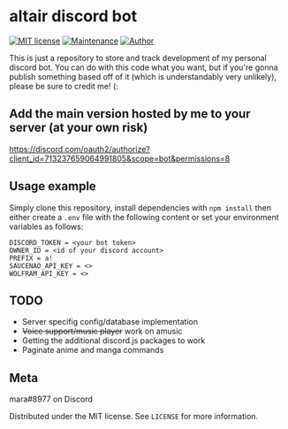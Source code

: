 # altair discord bot
[![MIT license](https://img.shields.io/badge/License-MIT-blue.svg)](https://lbesson.mit-license.org/)
[![Maintenance](https://img.shields.io/badge/Maintained%3F-yes-green.svg)](https://github.com/tatsumara/altair/graphs/commit-activity)
[![Author](https://img.shields.io/badge/Author-tatsumara-purple.svg)](https://shields.io/)

This is just a repository to store and track development of my personal discord bot. You can do with this code what you want, but if you're gonna publish something based off of it (which is understandably very unlikely), please be sure to credit me! (:

## Add the main version hosted by me to your server (at your own risk)
https://discord.com/oauth2/authorize?client_id=713237659064991805&scope=bot&permissions=8

## Usage example
Simply clone this repository, install dependencies with ``npm install`` then either create a ``.env`` file with the following content or set your environment variables as follows:
```
DISCORD_TOKEN = <your bot token>
OWNER_ID = <id of your discord account>
PREFIX = a!
SAUCENAO_API_KEY = <>
WOLFRAM_API_KEY = <>
```
## TODO
* Server specifig config/database implementation
* ~~Voice support/music player~~ work on amusic
* Getting the additional discord.js packages to work
* Paginate anime and manga commands
## Meta
mara#8977 on Discord

Distributed under the MIT license. See ``LICENSE`` for more information.
